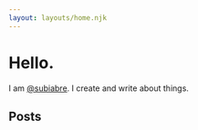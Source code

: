 ```yaml
---
layout: layouts/home.njk
---
```


# Hello.

I am [@subiabre](http://github.com/subiabre). I create and write about things.

## Posts
